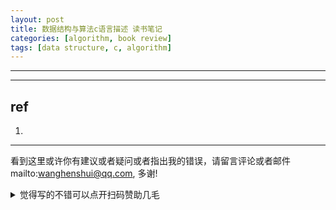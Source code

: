 ```yaml
---
layout: post
title: 数据结构与算法c语言描述 读书笔记
categories: [algorithm, book review]
tags: [data structure, c, algorithm]
---
```

  

---



 

---



## ref 

1. 



---

看到这里或许你有建议或者疑问或者指出我的错误，请留言评论或者邮件mailto:wanghenshui@qq.com, 多谢! 
<details>
<summary>觉得写的不错可以点开扫码赞助几毛</summary>
<img src="https://wanghenshui.github.io/assets/wepay.png" alt="微信转账">
</details>
